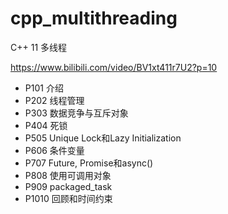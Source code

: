 # cpp_multithreading

C++ 11 多线程

https://www.bilibili.com/video/BV1xt411r7U2?p=10

+ P101 介绍
+ P202 线程管理
+ P303 数据竞争与互斥对象
+ P404 死锁
+ P505 Unique Lock和Lazy Initialization
+ P606 条件变量
+ P707 Future, Promise和async()
+ P808 使用可调用对象
+ P909 packaged_task
+ P1010 回顾和时间约束

